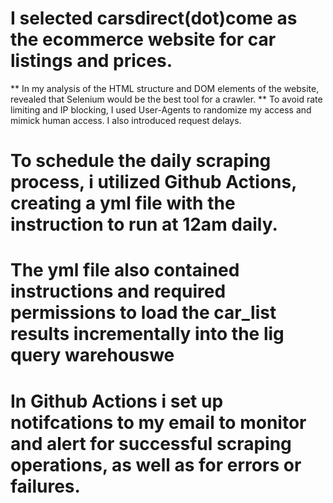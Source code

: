 # I selected carsdirect(dot)come as the ecommerce website for car listings and prices. 
** In my analysis of the HTML structure and DOM elements of the website, revealed that Selenium would be the best tool for a crawler.
** To avoid rate limiting and IP blocking, I used User-Agents to randomize my access and mimick human access. I also introduced request delays.
# To schedule the daily scraping process, i utilized Github Actions, creating a yml file with the instruction to run at 12am daily.
# The yml file also contained instructions and required permissions to load the car_list results incrementally into the lig query warehouswe
# In Github Actions i set up notifcations to my email to monitor and alert for successful scraping operations, as well as for errors or failures.

